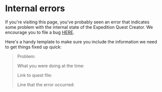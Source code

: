 # Internal errors

If you're visiting this page, you've probably seen an error
that indicates some problem with the internal state of the
Expedition Quest Creator. We encourage you to file a bug
[HERE](https://github.com/Fabricate-IO/expedition-quest-ide/issues/new).

Here's a handy template to make sure you include the information we
need to get things fixed up quick:

> Problem:
>
> What you were doing at the time:
>
> Link to quest file:
>
> Line that the error occurred:
>